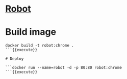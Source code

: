 # [Robot](https://robotframework.org/)


# Build image

```
docker build -t robot:chrome .
```{{execute}}

# Deploy 

```docker run --name=robot -d -p 80:80 robot:chrome
```{{execute}}